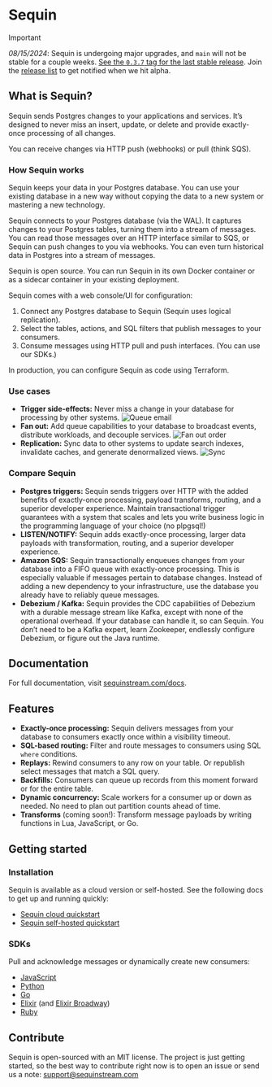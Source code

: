 # Sequin

> [!IMPORTANT]
> _08/15/2024_: Sequin is undergoing major upgrades, and `main` will not be stable for a couple weeks. [See the `0.3.7` tag for the last stable release](https://github.com/sequinstream/sequin/tree/v0.3.7). Join the [release list](https://sequinstream.com/alpha) to get notified when we hit alpha.

## What is Sequin?

Sequin sends Postgres changes to your applications and services. It’s designed to never miss an insert, update, or delete and provide exactly-once processing of all changes.

You can receive changes via HTTP push (webhooks) or pull (think SQS).

### How Sequin works

Sequin keeps your data in your Postgres database. You can use your existing database in a new way without copying the data to a new system or mastering a new technology.

Sequin connects to your Postgres database (via the WAL). It captures changes to your Postgres tables, turning them into a stream of messages. You can read those messages over an HTTP interface similar to SQS, or Sequin can push changes to you via webhooks. You can even turn historical data in Postgres into a stream of messages.

Sequin is open source. You can run Sequin in its own Docker container or as a sidecar container in your existing deployment.

Sequin comes with a web console/UI for configuration:

1. Connect any Postgres database to Sequin (Sequin uses logical replication).
2. Select the tables, actions, and SQL filters that publish messages to your consumers.
3. Consume messages using HTTP pull and push interfaces. (You can use our SDKs.)

In production, you can configure Sequin as code using Terraform.

### Use cases

* **Trigger side-effects:** Never miss a change in your database for processing by other systems.
  ![Queue email](https://i.imgur.com/SwrEHEs.png)
* **Fan out:** Add queue capabilities to your database to broadcast events, distribute workloads, and decouple services.
  ![Fan out order](https://i.imgur.com/oz6ov48.png)
* **Replication:** Sync data to other systems to update search indexes, invalidate caches, and generate denormalized views.
  ![Sync](https://i.imgur.com/B3uWnx1.png)

### Compare Sequin

* **Postgres triggers:** Sequin sends triggers over HTTP with the added benefits of exactly-once processing, payload transforms, routing, and a superior developer experience. Maintain transactional trigger guarantees with a system that scales and lets you write business logic in the programming language of your choice (no plpgsql!)
* **LISTEN/NOTIFY:**  Sequin adds exactly-once processing, larger data payloads with transformation, routing, and a superior developer experience.
* **Amazon SQS:** Sequin transactionally enqueues changes from your database into a FIFO queue with exactly-once processing. This is especially valuable if messages pertain to database changes. Instead of adding a new dependency to your infrastructure, use the database you already have to reliably queue messages.
* **Debezium / Kafka:** Sequin provides the CDC capabilities of Debezium with a durable message stream like Kafka, except with none of the operational overhead. If your database can handle it, so can Sequin. You don’t need to be a Kafka expert, learn Zookeeper, endlessly configure Debezium, or figure out the Java runtime.

## Documentation

For full documentation, visit [sequinstream.com/docs](http://sequinstream.com/docs).

## Features

* **Exactly-once processing:** Sequin delivers messages from your database to consumers exactly once within a visibility timeout.
* **SQL-based routing:** Filter and route messages to consumers using SQL `where` conditions.
* **Replays:** Rewind consumers to any row on your table. Or republish select messages that match a SQL query.
* **Backfills:** Consumers can queue up records from this moment forward or for the entire table.
* **Dynamic concurrency:** Scale workers for a consumer up or down as needed. No need to plan out partition counts ahead of time.
* **Transforms** (coming soon\!): Transform message payloads by writing functions in Lua, JavaScript, or Go.

## Getting started

### Installation

Sequin is available as a cloud version or self-hosted. See the following docs to get up and running quickly:

* [Sequin cloud quickstart](https://sequinstream.com/docs/quickstart)
* [Sequin self-hosted quickstart](https://sequinstream.com/docs/self-hosting/installation)

### SDKs

Pull and acknowledge messages or dynamically create new consumers:

* [JavaScript](https://github.com/sequinstream/sequin-js)
* [Python](https://github.com/sequinstream/sequin-py)
* [Go](https://github.com/sequinstream/sequin-go)
* [Elixir](https://github.com/sequinstream/sequin-elixir) (and [Elixir Broadway](https://github.com/sequinstream/off\_broadway\_sequin))
* [Ruby](https://github.com/sequinstream/sequin-ruby)

## Contribute

Sequin is open-sourced with an MIT license. The project is just getting started, so the best way to contribute right now is to open an issue or send us a note: [support@sequinstream.com](mailto:support@sequinstream.com)
